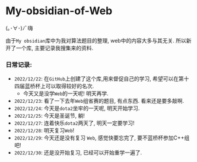 # My-obsidian-of-Web
(｡･∀･)ﾉﾞ嗨

由于`My obsidian`库中为我对算法题目的整理, web中的内容大多与其无关. 所以新开了一个库, 主要记录我搜集来的资料.

### 日常记录:

- `2022/12/22`: 在`GitHub`上创建了这个库,用来督促自己的学习, 希望可以在第十四届蓝桥杯上可以取得较好的名次.
  - 今天又是没学`Web`的一天呢! 明天再学.
- `2022/12/23`: 看了一下去年`Web`组省赛的题目, 有点东西. 看来还是要多敲啊.
- `2022/12/24`: 今天是`dota2`坐牢的一天呢, 明天开始学习.
- `2022/12/25`: 今天是圣诞节, 躺!
- `2022/12/27`: 连着快乐`dota2`两天了, 明天一定要学习!
- `2022/12/28`: 明天复习`Web`!
- `2022/12/29`: 今天还是没有复习 `Web`, 感觉快要忘完了, 要不蓝桥杯参加C++组吧!
- `2022/12/30`: 还是没开始复习, 已经可以开始重学一遍了. 
